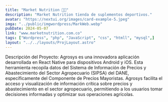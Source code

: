 ```yaml
---
title: "Market Nutrition 🏃🏽"
description: "Market Nutrition tienda de suplementos deportivos."
avatar: "https://nextui.org/images/card-example-5.jpeg"
imga: "../public/imgwordpress/MarkWeb.webp"
pubDate: 2024-05-07
link: "www.marketnutrition.com.co"
tags: ["Wordpress", "php", "JavaScript", "css", "htmll", "mysql",]
layout: "../../layouts/ProjLayout.astro"
---
```

Descripción del Proyecto:
Agrosys es una innovadora aplicación desarrollada en React Native para dispositivos Android y iOS. Esta herramienta recopila datos del Sistema de Información de Precios y Abastecimiento del Sector Agropecuario (SIPSA) del DANE, específicamente del Componente de Precios Mayoristas. Agrosys facilita el acceso y visualización de información crítica sobre precios y abastecimiento en el sector agropecuario, permitiendo a los usuarios tomar decisiones informadas y optimizar sus operaciones agrícolas.
